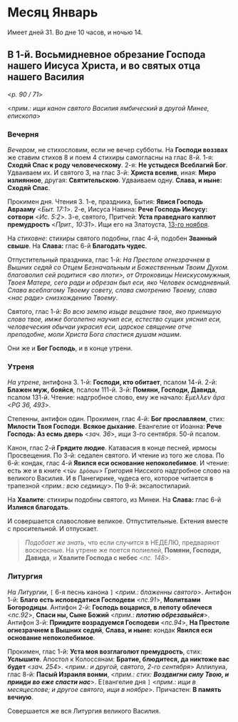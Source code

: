 # Месяц Январь

Имеет дней 31. Во дне 10 часов, и ночью 14.

## В 1-й. Восьмидневное обрезание Господа нашего Иисуса Христа, и во святых отца нашего Василия

<*p. 90 / 71*>

<*прим.: ищи канон святого Василия ямбический в другой Минее, епископа*>

### Вечерня

*Вечером*, не стихословим, если не вечер субботы. На **Господи воззвах** же ставим стихов 8 и поем 4 
стихиры самогласны на глас 8-й. 1-я: **Сходяй Спас к роду человеческому**. 2-я: **Не устыдеся 
Всеблагий Бог**. Удваиваем их. И святого 3, на глас 3-й: **Христа вселив**, иная: **Миро излиянное**, 
другая: **Святительскою**. Удваиваем одну. **Слава, и ныне: Сходяй Спас**. 

Прокимен дня. Чтения 3. 
1-е, праздника, Бытия: **Явися Господь Аврааму** <*Быт. 17:1*>. 
2-е, Иисуса Навина: **Рече Господь Иисусу: сотвори** <*Ис. 5:2*>. 
3-е, святого, Притчей: **Уста праведнаго каплют премудрость** <*Прит., 10:31*>. Ищи его на Златоуста, 
[13-го ноября](../11_november/11_13_MES.ru.md). 

На *стиховне*: стихиры святого подобны, глас 4-й, подобен **Званный свыше**. На **Слава:** глас 6-й 
**Благодать чудес**. 

Отпустительный праздника, глас 1-й: *На Престоле огнезрачнем в Вышних седяй со Отцем Безначальным 
и Божественным Твоим Духом. благоволил сей родитися <во плоти>, от Отроковицы Неискусомужныя, 
Твоея Матере, сего ради и обрезан был еси, яко Человек осмодневный. Слава всеблагому 
Твоему совету, слава смотрению Твоему, слава <нас ради> снизхождению Твоему*.  

Святого, глас 1-й: *Во всю землю изыде вещание твое, яко приемшую слово твое, имже боголепно 
научил еси, естество сущих уяснил еси, человеческия обычаи украсил еси, царское священие отче
преподобне, моли Христа Бога спастися душам нашим*. 

Они же и **Бог Господь**, и в конце утрени. 

### Утреня

*На утрене*, антифона 3. 1-й: **Господи, кто обитает**, псалом 14-й. 
2-й: **Блажен муж, бояйся**, псалом 111-й. 
3-й: **Помяни, Господи, Давида**, псалом 131-й. 
Чтение: надгробное слово, ему же начало: *̓́Εμελλεν ἄρα* <*PG 36, 493*>. 

Степенны, антифон один. Прокимен, глас 4-й: **Бог прославляем**, стих: **Милости Твоя Господи**. 
**Всякое дыхание**. Евангелие от Иоанна: **Рече Господь: Аз есмь дверь** <*зач. 36*>, ищи 3-го сентября. 
50-й псалом. 

Канон, глас 2-й **Грядите людие**. Катавасия в конце песней, ирмосы Просвещения. 
По 3-й: седален святого. И чтение из того же слова. 
По 6-й: кондак, глас 4-й **Явился еси основание непоколебимое**. И чтение: есть же и в книге 
<`τῶν Δρόσων`> Григория Нисского надгробное слово на великого Василия. И в Панегирике, чудеса его, 
которое читается в трапезной <*прим.: всю седмицу*>. 
По 9-й: эксапостиларий. 

На **Хвалите**: стихиры подобны святого, из Минеи. На **Слава:** глас 6-й **Излияся благодать**. 

И совершается славословие великое. Отпустительные. Ектения вместе с просительной. И отпускает. 

> *Подобает же знать*, что если случится в НЕДЕЛЮ, предваряют воскресные. На утрене же поется 
> полиелей, **Помяни, Господи, Давида**, и **Хвалите Господа с небес** <*пс. 148*>.   

### Литургия

*На Литургии*, `[` 6-я песнь канона `]` <*прим.: блаженны святого*>. 
Антифон 1-й: **Благо есть исповедатися Господеви** <*пс.91*>, **Молитвами Богородицы**. 
Антифон 2-й: **Господь воцарися, в лепоту облечеся** <*пс.92*>, **Спаси ны, Сыне Божий** 
<*прим.: **плотию обрезавыйся***>.
Антифон 3-й: **Приидите возрадуемся Господеви** <*пс.94*>, **На Престоле огнезрачнем в Вышних седяй**, 
**Слава, и ныне:** кондак **Явился еси основание непоколебимое**. 

Прокимен, глас 1-й: **Уста моя возглаголют премудрость**, стих: **Услышите**. 
Апостол к Колоссянам: **Братие, блюдитеся, да никтоже вас будет** <*зач. 254*>. 
<*прим.: и другой, святого, 2-го сентября*> 
Аллилуиа, глас 8-й: **Пасый Израиля вонми**, <*прим.: стих: **Воздвигни силу Твою, и прииди во 
еже спасти нас***>. 
Е`[`вангелие дня `]` <*прим.: ищи в месяцеслове; и другое святого, ищи в ноябре*>. 
Причастен: **В память вечную**. 

Совершается же вся Литургия великого Василия.
